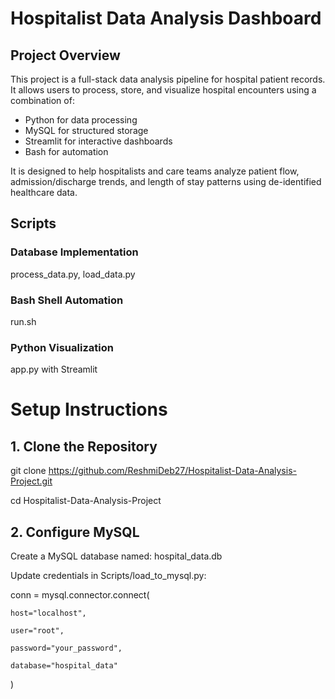 # Hospitalist Data Analysis Dashboard

## Project Overview
This project is a full-stack data analysis pipeline for hospital patient records. It allows users to process, store, and visualize hospital encounters using a combination of:

- Python for data processing
- MySQL for structured storage
- Streamlit for interactive dashboards
- Bash for automation

It is designed to help hospitalists and care teams analyze patient flow, admission/discharge trends, and length of stay patterns using de-identified healthcare data.

## Scripts
### Database Implementation 
process_data.py, load_data.py
### Bash Shell Automation 
run.sh
### Python Visualization
app.py with Streamlit

# Setup Instructions

## 1. Clone the Repository
git clone https://github.com/ReshmiDeb27/Hospitalist-Data-Analysis-Project.git

cd Hospitalist-Data-Analysis-Project

## 2. Configure MySQL
Create a MySQL database named: hospital_data.db

Update credentials in Scripts/load_to_mysql.py:

conn = mysql.connector.connect(
    
    host="localhost",
    
    user="root",
    
    password="your_password",
    
    database="hospital_data"
)
